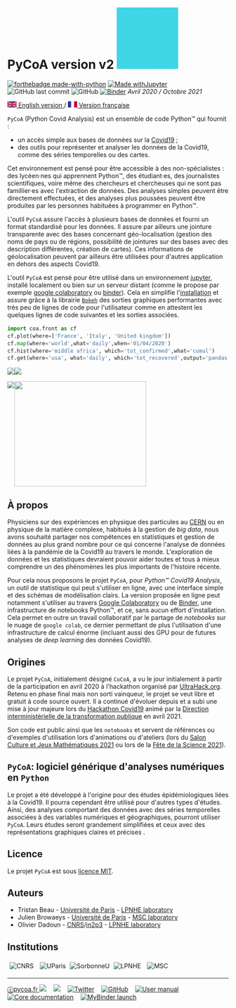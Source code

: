 #  PyCoA version v2 <img src="https://github.com/coa-project/coa-project.github.io/blob/main/fig/logo-anime.gif" width="140px" align=bottom >

[![forthebadge made-with-python](http://ForTheBadge.com/images/badges/made-with-python.svg)](https://www.python.org/)
[![Made withJupyter](https://img.shields.io/badge/Made%20with-Jupyter-orange?style=for-the-badge&logo=Jupyter)](https://jupyter.org/try)
![GitHub last commit](https://img.shields.io/github/last-commit/pycoa/coa/dev?style=for-the-badge)
![GitHub](https://img.shields.io/github/license/pycoa/coa?style=for-the-badge)
[![Binder](https://mybinder.org/badge_logo.svg)](https://mybinder.org/v2/gh/coa-project/pycoa/dev)
_Avril 2020 / Octobre 2021_

[<img src="https://github.com/coa-project/coa-project.github.io/raw/main/fig/UK.png" height="14px" alt="UK flag"> English  version ](https://github.com/coa-project/pycoa)
/
[<img src="https://github.com/coa-project/coa-project.github.io/raw/main/fig/FR.png" height="14px" alt="FR flag"> Version française ](https://github.com/coa-project/pycoa/blob/main/README_FR.md)

<!--center>
<iframe id="mobilehide" height="460" width="580" src="fig/mapFranceVariant.html" frameborder="0"></iframe>
</center-->

`PyCoA` (Python Covid Analysis) est un ensemble de code Python™ qui fournit :
- un accès simple aux bases de données sur la <a href="https://www.who.int/fr/emergencies/diseases/novel-coronavirus-2019/question-and-answers-hub">Covid19</a> ;
- des outils pour représenter et analyser les données de la Covid19, comme des séries temporelles ou des cartes.

Cet environnement est pensé pour être accessible à des non-spécialistes : des lycéen·nes qui apprennent Python™, des étudiant·es, des journalistes scientifiques, voire même des chercheurs et chercheuses qui ne sont pas famillier·es avec l'extraction de données. Des analyses simples peuvent être directement effectuées, et des analyses plus poussées peuvent être produites par les personnes habituées à programmer en Python™.

L'outil `PyCoA` assure l'accès à plusieurs bases de données et fourni un format standardisé pour les données. Il assure par ailleurs une jointure transparente avec des bases concernant géo-localisation (gestion des noms de pays ou de régions, possibilité de jointures sur des bases avec des description différentes, création de cartes). Ces informations de géolocalisation peuvent par ailleurs être utilisées pour d'autres application en dehors des aspects Covid19.

L'outil `PyCoA` est pensé pour être utilisé dans un environnement [jupyter](https://jupyter.org/), installé localement ou bien sur un serveur distant (comme le propose par exemple [google colaboratory](https://colab.research.google.com/) ou [binder](https://mybinder.org/)). Cela en simplifie l'[installation](https://github.com/coa-project/pycoa/wiki/Installation) et assure grâce à la librairie [`Bokeh`](https://bokeh.org/) des sorties graphiques performantes avec très peu de lignes de code pour l'utilisateur comme en attestent les quelques lignes de code suivantes et les sorties associées.

```python
import coa.front as cf
cf.plot(where=['France', 'Italy', 'United kingdom'])
cf.map(where='world',what='daily',when='01/04/2020')
cf.hist(where='middle africa', which='tot_confirmed',what='cumul')
cf.get(where='usa', what='daily', which='tot_recovered',output='pandas')
```
<img src="https://raw.githubusercontent.com/wiki/coa-project/pycoa/figs/pycoa_plot_example.png" height="240" align=top /><img src="https://raw.githubusercontent.com/wiki/coa-project/pycoa/figs/pycoa_map_example.png" height="240" align=top />

<img src="https://raw.githubusercontent.com/wiki/coa-project/pycoa/figs/pycoa_hist_example.png" height="240" align=top /><img src="https://raw.githubusercontent.com/wiki/coa-project/pycoa/figs/pycoa_get_example.png" height="240" width="300" align=top />

## À propos

Physiciens sur des expériences en physique des particules au [CERN](https://home.cern/) ou en physique de la matière complexe, habitués à la gestion de _big data_, nous avons souhaité partager nos compétences en statistiques et gestion de données au plus grand nombre pour ce qui concerne l'analyse de données liées à la pandémie de la Covid19 au travers le monde.
L'exploration de données et les statistiques devraient pouvoir aider toutes et tous à mieux comprendre un des phénomènes les plus importants de l'histoire récente.

Pour cela nous proposons le projet `PyCoA`, pour _Python™ Covid19 Analysis_, un outil de statistique qui peut s'utiliser en ligne, avec une interface simple et des schémas de modélisation clairs. La version proposée en ligne peut notamment s'utiliser au travers [Google Colaboratory](https://colab.research.google.com/) ou de [Binder](https://mybinder.org/), une infrastructure de notebooks Python™, et ce, sans aucun effort d'installation.
Cela permet en outre un travail collaboratif par le partage de _notebooks_ sur le nuage de `google colab`, ce dernier permettant de plus l'utilisation d'une infrastructure de calcul énorme (incluant aussi des GPU pour de futures analyses de _deep learning_ des données Covid19).

## Origines

Le projet `PyCoA`, initialement désigné `CoCoA`, a vu le jour initialement à partir de la participation en avril 2020 à l'hackathon organisé par [UltraHack.org](https://ultrahack.org/covid-19datahack).
Retenu en phase final mais non sorti vainqueur, le projet se veut libre et gratuit à code source ouvert. Il a continué d'évoluer depuis et a subi une mise à jour majeure lors du [Hackathon Covid19](https://hackathon-covid.fr) animé par la [Direction interministérielle de la transformation publique](https://www.modernisation.gouv.fr/) en avril 2021.

Son code est public ainsi que les `notebooks` et servent de références ou d'exemples d'utilisation lors d'animations ou d'ateliers (lors du [Salon Culture et Jeux Mathématiques 2021](https://salon-math.fr/) ou lors de la [Fête de la Science 2021](https://www.fetedelascience.fr/)).

## `PyCoA`: logiciel générique d'analyses numériques en `Python`
Le projet a été développé à l'origine pour des études épidémiologiques liées à la Covid19. Il pourra cependant être utilisé pour d'autres types d'études.   
Ainsi, des analyses comportant des données avec des séries temporelles associées à des variables numériques et géographiques, pourront utiliser `PyCoA`. Leurs études seront grandement simplifiées et ceux avec des représentations graphiques claires et précises .    


## Licence

Le projet `PyCoA` est sous [licence MIT](https://github.com/coa-project/pycoa/blob/main/LICENSE).

## Auteurs

* Tristan Beau - [Université de Paris](http://u-paris.fr) - [LPNHE laboratory](http://lpnhe.in2p3.fr/)
* Julien Browaeys - [Université de Paris](http://u-paris.fr) - [MSC laboratory](http://www.msc.univ-paris-diderot.fr/)
* Olivier Dadoun - [CNRS](http://cnrs.fr)/[in2p3](https://www.in2p3.cnrs.fr/) - [LPNHE laboratory](http://lpnhe.in2p3.fr/)

## Institutions
<div class="row">
    <img src="https://raw.githubusercontent.com/wiki/coa-project/pycoa/figs/logoCNRS.jpg" alt="CNRS" style="height:45px; padding: 5px;" />
    <img src="https://raw.githubusercontent.com/wiki/coa-project/pycoa/figs/Universite_Paris_logo_horizontal.jpg" alt="UParis" style="height:45px; padding: 5px;" />
    <img src="https://raw.githubusercontent.com/wiki/coa-project/pycoa/figs/logo_sorbonne_U.png" alt="SorbonneU" style="height:45px;" />
    <img src="https://raw.githubusercontent.com/wiki/coa-project/pycoa/figs/logo_LPNHE_web_bleu_2011.gif" alt="LPNHE" style="height:45px; padding: 5px;" />
    <img src="http://www.msc.univ-paris-diderot.fr/plugins/kitcnrs/images/logo_msc.jpg" alt="MSC" style="height:45px; padding: 5px;" />
</div>

***
[ⓒpycoa.fr <img src='https://raw.githubusercontent.com/wiki/coa-project/pycoa/figs/world-wide-web.png' height='25px' />](http://www.pycoa.fr) &nbsp;&nbsp;
[<img src='https://raw.githubusercontent.com/wiki/coa-project/pycoa/figs/email.png' height='25px' align='bottom' />](mailto:support@pycoa.fr) &nbsp;&nbsp;
[<img src='https://raw.githubusercontent.com/wiki/coa-project/pycoa/figs/twitter.png' height='25px' alt='Twitter'  />](https://twitter.com/pycoa_fr) &nbsp;&nbsp;
[<img src='https://raw.githubusercontent.com/wiki/coa-project/pycoa/figs/github.png' height='25px' alt='GitHub' />](https://github.com/coa-project/pycoa) &nbsp;&nbsp;
[<img src='https://raw.githubusercontent.com/wiki/coa-project/pycoa/figs/information.png' height='25px' alt='User manual' />](https://github.com/coa-project/pycoa/wiki) &nbsp;&nbsp;
[<img src='https://raw.githubusercontent.com/wiki/coa-project/pycoa/figs/manual.png' height='25px' alt='Core documentation' />](https://www.pycoa.fr/doc) &nbsp;&nbsp;
[<img src='https://raw.githubusercontent.com/wiki/coa-project/pycoa/figs/mybinder.png' height='20px' alt='MyBinder launch' />](https://mybinder.org/v2/gh/coa-project/pycoa/dev)
